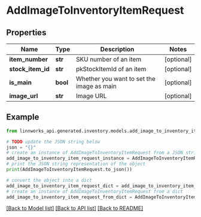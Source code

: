 # AddImageToInventoryItemRequest


## Properties

Name | Type | Description | Notes
------------ | ------------- | ------------- | -------------
**item_number** | **str** | SKU number of an item | [optional] 
**stock_item_id** | **str** | pkStockItemId of an item | [optional] 
**is_main** | **bool** | Whether you want to set the image as main | [optional] 
**image_url** | **str** | Image URL | [optional] 

## Example

```python
from linnworks_api.generated.inventory.models.add_image_to_inventory_item_request import AddImageToInventoryItemRequest

# TODO update the JSON string below
json = "{}"
# create an instance of AddImageToInventoryItemRequest from a JSON string
add_image_to_inventory_item_request_instance = AddImageToInventoryItemRequest.from_json(json)
# print the JSON string representation of the object
print(AddImageToInventoryItemRequest.to_json())

# convert the object into a dict
add_image_to_inventory_item_request_dict = add_image_to_inventory_item_request_instance.to_dict()
# create an instance of AddImageToInventoryItemRequest from a dict
add_image_to_inventory_item_request_from_dict = AddImageToInventoryItemRequest.from_dict(add_image_to_inventory_item_request_dict)
```
[[Back to Model list]](../README.md#documentation-for-models) [[Back to API list]](../README.md#documentation-for-api-endpoints) [[Back to README]](../README.md)


